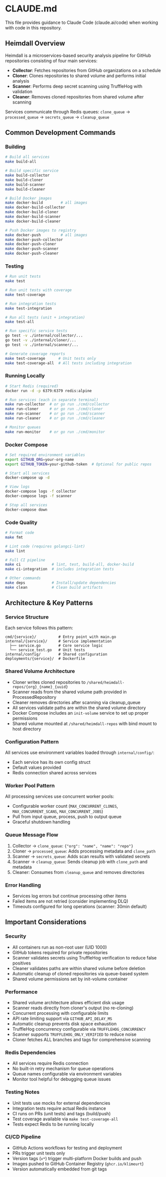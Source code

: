 # CLAUDE.md

This file provides guidance to Claude Code (claude.ai/code) when working with code in this repository.

## Heimdall Overview

Heimdall is a microservices-based security analysis pipeline for GitHub repositories consisting of four main services:
- **Collector**: Fetches repositories from GitHub organizations on a schedule
- **Cloner**: Clones repositories to shared volume and performs initial analysis
- **Scanner**: Performs deep secret scanning using TruffleHog with validation
- **Cleaner**: Removes cloned repositories from shared volume after scanning

Services communicate through Redis queues: `clone_queue` → `processed_queue` → `secrets_queue` → `cleanup_queue`

## Common Development Commands

### Building
```bash
# Build all services
make build-all

# Build specific service
make build-collector
make build-cloner
make build-scanner
make build-cleaner

# Build Docker images
make docker-build        # all images
make docker-build-collector
make docker-build-cloner
make docker-build-scanner
make docker-build-cleaner

# Push Docker images to registry
make docker-push         # all images
make docker-push-collector
make docker-push-cloner
make docker-push-scanner
make docker-push-cleaner
```

### Testing
```bash
# Run unit tests
make test

# Run unit tests with coverage
make test-coverage

# Run integration tests
make test-integration

# Run all tests (unit + integration)
make test-all

# Run specific service tests
go test -v ./internal/collector/...
go test -v ./internal/cloner/...
go test -v ./internal/scanner/...

# Generate coverage reports
make test-coverage      # Unit tests only
make test-coverage-all  # All tests including integration
```

### Running Locally
```bash
# Start Redis (required)
docker run -d -p 6379:6379 redis:alpine

# Run services (each in separate terminal)
make run-collector  # or go run ./cmd/collector
make run-cloner     # or go run ./cmd/cloner
make run-scanner    # or go run ./cmd/scanner
make run-cleaner    # or go run ./cmd/cleaner

# Monitor queues
make run-monitor    # or go run ./cmd/monitor
```

### Docker Compose
```bash
# Set required environment variables
export GITHUB_ORG=your-org-name
export GITHUB_TOKEN=your-github-token  # Optional for public repos

# Start all services
docker-compose up -d

# View logs
docker-compose logs -f collector
docker-compose logs -f scanner

# Stop all services
docker-compose down
```

### Code Quality
```bash
# Format code
make fmt

# Lint code (requires golangci-lint)
make lint

# Full CI pipeline
make ci              # lint, test, build-all, docker-build
make ci-integration  # includes integration tests

# Other commands
make deps            # Install/update dependencies
make clean           # Clean build artifacts
```

## Architecture & Key Patterns

### Service Structure
Each service follows this pattern:
```
cmd/{service}/          # Entry point with main.go
internal/{service}/     # Service implementation
  ├── service.go        # Core service logic
  └── service_test.go   # Unit tests
internal/config/        # Shared configuration
deployments/{service}/  # Dockerfile
```

### Shared Volume Architecture
- Cloner writes cloned repositories to `/shared/heimdall-repos/{org}_{name}_{uuid}`
- Scanner reads from the shared volume path provided in ProcessedRepository
- Cleaner removes directories after scanning via cleanup_queue
- All services validate paths are within the shared volume directory
- Docker Compose includes an `init-volume` service to set up proper permissions
- Shared volume mounted at `/shared/heimdall-repos` with bind mount to host directory

### Configuration Pattern
All services use environment variables loaded through `internal/config/`:
- Each service has its own config struct
- Default values provided
- Redis connection shared across services

### Worker Pool Pattern
All processing services use concurrent worker pools:
- Configurable worker count (`MAX_CONCURRENT_CLONES`, `MAX_CONCURRENT_SCANS`, `MAX_CONCURRENT_JOBS`)
- Pull from input queue, process, push to output queue
- Graceful shutdown handling

### Queue Message Flow
1. Collector → `clone_queue`: `{"org": "name", "name": "repo"}`
2. Cloner → `processed_queue`: Adds processing metadata and `clone_path`
3. Scanner → `secrets_queue`: Adds scan results with validated secrets
4. Scanner → `cleanup_queue`: Sends cleanup job with `clone_path` and metadata
5. Cleaner: Consumes from `cleanup_queue` and removes directories

### Error Handling
- Services log errors but continue processing other items
- Failed items are not retried (consider implementing DLQ)
- Timeouts configured for long operations (scanner: 30min default)

## Important Considerations

### Security
- All containers run as non-root user (UID 1000)
- GitHub tokens required for private repositories
- Scanner validates secrets using TruffleHog verification to reduce false positives
- Cleaner validates paths are within shared volume before deletion
- Automatic cleanup of cloned repositories via queue-based system
- Shared volume permissions set by init-volume container

### Performance
- Shared volume architecture allows efficient disk usage
- Scanner reads directly from cloner's output (no re-cloning)
- Concurrent processing with configurable limits
- API rate limiting support via `GITHUB_API_DELAY_MS`
- Automatic cleanup prevents disk space exhaustion
- TruffleHog concurrency configurable via `TRUFFLEHOG_CONCURRENCY`
- Scanner supports `TRUFFLEHOG_ONLY_VERIFIED` to reduce noise
- Cloner fetches ALL branches and tags for comprehensive scanning

### Redis Dependencies
- All services require Redis connection
- No built-in retry mechanism for queue operations
- Queue names configurable via environment variables
- Monitor tool helpful for debugging queue issues

### Testing Notes
- Unit tests use mocks for external dependencies
- Integration tests require actual Redis instance
- CI runs on PRs (unit tests) and tags (build/push)
- Test coverage available via `make test-coverage-all`
- Tests expect Redis to be running locally

### CI/CD Pipeline
- GitHub Actions workflows for testing and deployment
- PRs trigger unit tests only
- Version tags (`v*`) trigger multi-platform Docker builds and push
- Images pushed to GitHub Container Registry (`ghcr.io/klimeurt`)
- Version automatically embedded from git tags